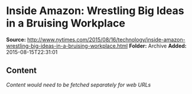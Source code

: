 # Inside Amazon: Wrestling Big Ideas in a Bruising Workplace

**Source:** http://www.nytimes.com/2015/08/16/technology/inside-amazon-wrestling-big-ideas-in-a-bruising-workplace.html
**Folder:** Archive
**Added:** 2015-08-15T22:31:01




## Content
*Content would need to be fetched separately for web URLs*
